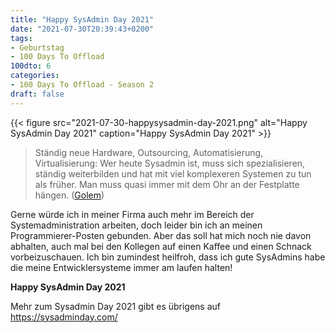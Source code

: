 ```yaml
---
title: "Happy SysAdmin Day 2021"
date: "2021-07-30T20:39:43+0200"
tags:
- Geburtstag
- 100 Days To Offload
100dto: 6
categories:
- 100 Days To Offload - Season 2
draft: false
---
```


{{< figure src="2021-07-30-happysysadmin-day-2021.png" alt="Happy SysAdmin Day 2021" caption="Happy SysAdmin Day 2021" >}}

> Ständig neue Hardware, Outsourcing, Automatisierung, Virtualisierung: Wer heute Sysadmin ist, muss sich spezialisieren, ständig weiterbilden und hat mit viel komplexeren Systemen zu tun als früher. Man muss quasi immer mit dem Ohr an der Festplatte hängen. ([Golem](https://www.golem.de/news/sysadmin-day-2021-immer-mit-dem-ohr-an-der-festplatte-2107-158491.html))

Gerne würde ich in meiner Firma auch mehr im Bereich der Systemadministration arbeiten, doch leider bin ich an meinen Programmierer-Posten gebunden. Aber das soll hat mich noch nie davon abhalten, auch mal bei den Kollegen auf einen Kaffee und einen Schnack vorbeizuschauen. Ich bin zumindest heilfroh, dass ich gute SysAdmins habe die meine Entwicklersysteme immer am laufen halten!

**Happy SysAdmin Day 2021**

Mehr zum Sysadmin Day 2021 gibt es übrigens auf <https://sysadminday.com/>

<!--more-->

